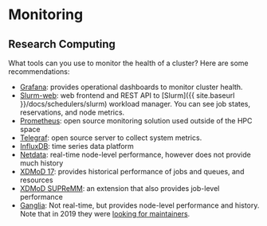 # Monitoring

## Research Computing

What tools can you use to monitor the health of a cluster? Here are some recommendations:

- [Grafana](https://grafana.com/): provides operational dashboards to monitor cluster health.
- [Slurm-web](https://edf-hpc.github.io/slurm-web/): web frontend and REST API to [Slurm]({{ site.baseurl }}/docs/schedulers/slurm) workload manager. You can see job states, reservations, and node metrics.
- [Prometheus](https://prometheus.io/): open source monitoring solution used outside of the HPC space
- [Telegraf](https://www.influxdata.com/time-series-platform/telegraf/): open source server to collect system metrics.
- [InfluxDB](https://www.influxdata.com/products/influxdb/): time series data platform
- [Netdata](https://www.netdata.cloud/): real-time node-level performance, however does not provide much history
- [XDMoD 17](https://open.xdmod.org/9.0/index.html): provides historical performance of jobs and queues, and resources
- [XDMoD SUPReMM](https://supremm.xdmod.org/9.0/supremm-overview.html): an extension that also provides job-level performance
- [Ganglia](http://ganglia.sourceforge.net/): Not real-time, but provides node-level performance and history. Note that in 2019 they were [looking for maintainers](https://sourceforge.net/p/ganglia/mailman/message/36795542/).
